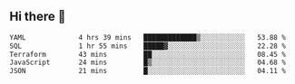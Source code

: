 ## Hi there 👋

<!--START_SECTION:waka-->

```txt
YAML             4 hrs 39 mins   █████████████▒░░░░░░░░░░░   53.88 %
SQL              1 hr 55 mins    █████▓░░░░░░░░░░░░░░░░░░░   22.28 %
Terraform        43 mins         ██░░░░░░░░░░░░░░░░░░░░░░░   08.45 %
JavaScript       24 mins         █▒░░░░░░░░░░░░░░░░░░░░░░░   04.68 %
JSON             21 mins         █░░░░░░░░░░░░░░░░░░░░░░░░   04.11 %
```

<!--END_SECTION:waka-->

<!--
**taylor475/taylor475** is a ✨ _special_ ✨ repository because its `README.md` (this file) appears on your GitHub profile.

Here are some ideas to get you started:

- 🔭 I’m currently working on ...
- 🌱 I’m currently learning ...
- 👯 I’m looking to collaborate on ...
- 🤔 I’m looking for help with ...
- 💬 Ask me about ...
- 📫 How to reach me: ...
- 😄 Pronouns: ...
- ⚡ Fun fact: ...
-->
